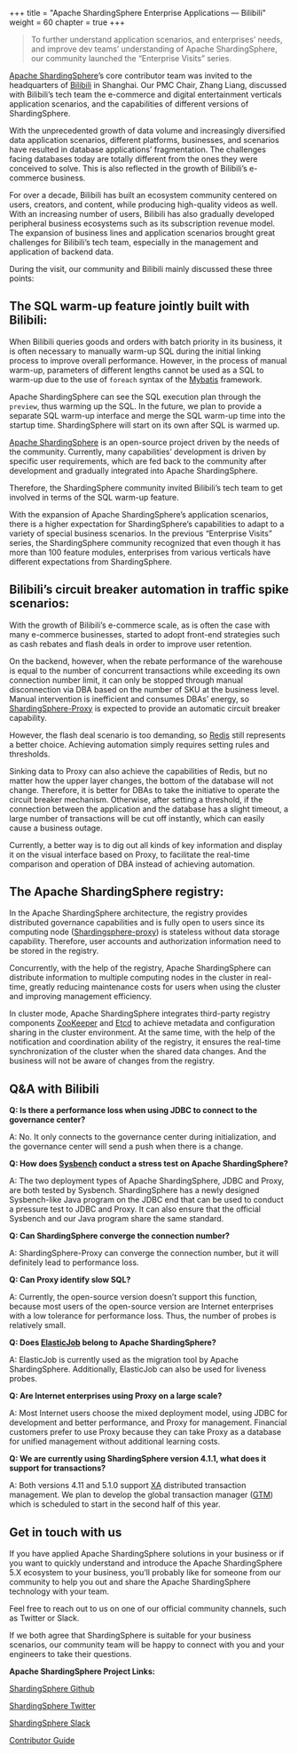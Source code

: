 +++ 
title = "Apache ShardingSphere Enterprise Applications — Bilibili"
weight = 60
chapter = true 
+++

> To further understand application scenarios, and enterprises’ needs, and improve dev teams’ understanding of Apache ShardingSphere, our community launched the “Enterprise Visits”
> series.


[Apache ShardingSphere](https://shardingsphere.apache.org/)’s core contributor team was invited to the headquarters of [Bilibili](https://www.bilibili.com/) in Shanghai. Our PMC Chair, Zhang Liang, discussed with Bilibili’s tech team the e-commerce and digital entertainment verticals application scenarios, and the capabilities of different versions of ShardingSphere.

With the unprecedented growth of data volume and increasingly diversified data application scenarios, different platforms, businesses, and scenarios have resulted in database applications’ fragmentation. The challenges facing databases today are totally different from the ones they were conceived to solve. This is also reflected in the growth of Bilibili’s e-commerce business.

For over a decade, Bilibili has built an ecosystem community centered on users, creators, and content, while producing high-quality videos as well. With an increasing number of users, Bilibili has also gradually developed peripheral business ecosystems such as its subscription revenue model. The expansion of business lines and application scenarios brought great challenges for Bilibili’s tech team, especially in the management and application of backend data.

During the visit, our community and Bilibili mainly discussed these three points:

## The SQL warm-up feature jointly built with Bilibili:
When Bilibili queries goods and orders with batch priority in its business, it is often necessary to manually warm-up SQL during the initial linking process to improve overall performance. However, in the process of manual warm-up, parameters of different lengths cannot be used as a SQL to warm-up due to the use of `foreach` syntax of the [Mybatis](https://mybatis.org/mybatis-3/index.html) framework.

Apache ShardingSphere can see the SQL execution plan through the `preview`, thus warming up the SQL. In the future, we plan to provide a separate SQL warm-up interface and merge the SQL warm-up time into the startup time. ShardingSphere will start on its own after SQL is warmed up.

[Apache ShardingSphere](https://shardingsphere.apache.org/) is an open-source project driven by the needs of the community. Currently, many capabilities’ development is driven by specific user requirements, which are fed back to the community after development and gradually integrated into Apache ShardingSphere.

Therefore, the ShardingSphere community invited Bilibili’s tech team to get involved in terms of the SQL warm-up feature.

With the expansion of Apache ShardingSphere’s application scenarios, there is a higher expectation for ShardingSphere’s capabilities to adapt to a variety of special business scenarios. In the previous “Enterprise Visits” series, the ShardingSphere community recognized that even though it has more than 100 feature modules, enterprises from various verticals have different expectations from ShardingSphere.

## Bilibili’s circuit breaker automation in traffic spike scenarios:

With the growth of Bilibili’s e-commerce scale, as is often the case with many e-commerce businesses, started to adopt front-end strategies such as cash rebates and flash deals in order to improve user retention.

On the backend, however, when the rebate performance of the warehouse is equal to the number of concurrent transactions while exceeding its own connection number limit, it can only be stopped through manual disconnection via DBA based on the number of SKU at the business level. Manual intervention is inefficient and consumes DBAs’ energy, so [ShardingSphere-Proxy](https://shardingsphere.apache.org/document/current/en/quick-start/shardingsphere-proxy-quick-start/) is expected to provide an automatic circuit breaker capability.

However, the flash deal scenario is too demanding, so [Redis](https://redis.io/) still represents a better choice. Achieving automation simply requires setting rules and thresholds.

Sinking data to Proxy can also achieve the capabilities of Redis, but no matter how the upper layer changes, the bottom of the database will not change. Therefore, it is better for DBAs to take the initiative to operate the circuit breaker mechanism. Otherwise, after setting a threshold, if the connection between the application and the database has a slight timeout, a large number of transactions will be cut off instantly, which can easily cause a business outage.

Currently, a better way is to dig out all kinds of key information and display it on the visual interface based on Proxy, to facilitate the real-time comparison and operation of DBA instead of achieving automation.

## The Apache ShardingSphere registry:
In the Apache ShardingSphere architecture, the registry provides distributed governance capabilities and is fully open to users since its computing node ([Shardingsphere-proxy](https://shardingsphere.apache.org/document/current/en/quick-start/shardingsphere-proxy-quick-start/)) is stateless without data storage capability. Therefore, user accounts and authorization information need to be stored in the registry.

Concurrently, with the help of the registry, Apache ShardingSphere can distribute information to multiple computing nodes in the cluster in real-time, greatly reducing maintenance costs for users when using the cluster and improving management efficiency.

In cluster mode, Apache ShardingSphere integrates third-party registry components [ZooKeeper](https://zookeeper.apache.org/) and [Etcd](https://etcd.io/) to achieve metadata and configuration sharing in the cluster environment. At the same time, with the help of the notification and coordination ability of the registry, it ensures the real-time synchronization of the cluster when the shared data changes. And the business will not be aware of changes from the registry.

## Q&A with Bilibili
**Q: Is there a performance loss when using JDBC to connect to the governance center?**

A: No. It only connects to the governance center during initialization, and the governance center will send a push when there is a change.

**Q: How does [Sysbench](https://wiki.gentoo.org/wiki/Sysbench) conduct a stress test on Apache ShardingSphere?**

A: The two deployment types of Apache ShardingSphere, JDBC and Proxy, are both tested by Sysbench. ShardingSphere has a newly designed Sysbench-like Java program on the JDBC end that can be used to conduct a pressure test to JDBC and Proxy. It can also ensure that the official Sysbench and our Java program share the same standard.

**Q: Can ShardingSphere converge the connection number?**

A: ShardingSphere-Proxy can converge the connection number, but it will definitely lead to performance loss.

**Q: Can Proxy identify slow SQL?**

A: Currently, the open-source version doesn’t support this function, because most users of the open-source version are Internet enterprises with a low tolerance for performance loss. Thus, the number of probes is relatively small.

**Q: Does [ElasticJob](https://shardingsphere.apache.org/elasticjob/) belong to Apache ShardingSphere?**

A: ElasticJob is currently used as the migration tool by Apache ShardingSphere. Additionally, ElasticJob can also be used for liveness probes.

**Q: Are Internet enterprises using Proxy on a large scale?**

A: Most Internet users choose the mixed deployment model, using JDBC for development and better performance, and Proxy for management. Financial customers prefer to use Proxy because they can take Proxy as a database for unified management without additional learning costs.

**Q: We are currently using ShardingSphere version 4.1.1, what does it support for transactions?**

A: Both versions 4.11 and 5.1.0 support [XA](https://docs.oracle.com/database/121/TTCDV/xa_dtp.htm#TTCDV327) distributed transaction management. We plan to develop the global transaction manager ([GTM](https://docs.oracle.com/cd/E17276_01/html/programmer_reference/xa_build.html)) which is scheduled to start in the second half of this year.

## Get in touch with us
If you have applied Apache ShardingSphere solutions in your business or if you want to quickly understand and introduce the Apache ShardingSphere 5.X ecosystem to your business, you’ll probably like for someone from our community to help you out and share the Apache ShardingSphere technology with your team.

Feel free to reach out to us on one of our official community channels, such as Twitter or Slack.

If we both agree that ShardingSphere is suitable for your business scenarios, our community team will be happy to connect with you and your engineers to take their questions.

**Apache ShardingSphere Project Links:**

[ShardingSphere Github](https://github.com/apache/shardingsphere/issues?page=1&q=is%3Aopen+is%3Aissue+label%3A%22project%3A+OpenForce+2022%22)

[ShardingSphere Twitter](https://twitter.com/ShardingSphere)

[ShardingSphere Slack](https://join.slack.com/t/apacheshardingsphere/shared_invite/zt-sbdde7ie-SjDqo9~I4rYcR18bq0SYTg)

[Contributor Guide](https://shardingsphere.apache.org/community/cn/involved/)

